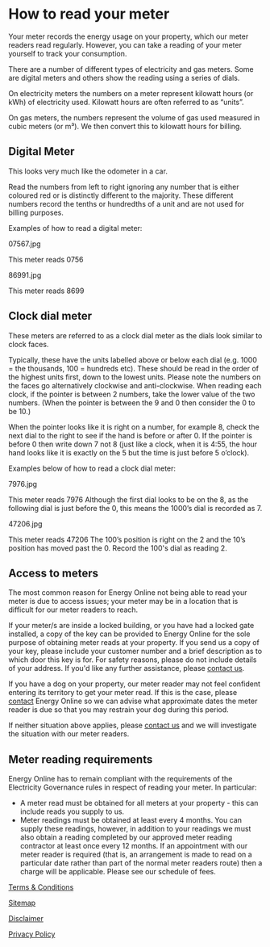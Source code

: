 # How to read your meter
<p class="intro">Your meter records the energy usage on your property, which our meter readers read regularly. However, you can take a reading of your meter yourself to track your consumption.</p>

There are a number of different types of electricity and gas meters. Some are digital meters and others show the reading using a series of dials.

On electricity meters the numbers on a meter represent kilowatt hours (or kWh) of electricity used. Kilowatt hours are often referred to as “units”.

On gas meters, the numbers represent the volume of gas used measured in cubic meters (or m³). We then convert this to kilowatt hours for billing.

## Digital Meter
This looks very much like the odometer in a car.

Read the numbers from left to right ignoring any number that is either coloured red or is distinctly different to the majority. These different numbers record the tenths or hundredths of a unit and are not used for billing purposes.

Examples of how to read a digital meter:

07567.jpg

This meter reads 0756

86991.jpg

This meter reads 8699

## Clock dial meter
These meters are referred to as a clock dial meter as the dials look similar to clock faces.

Typically, these have the units labelled above or below each dial (e.g. 1000 = the thousands, 100 = hundreds etc). These should be read in the order of the highest units first, down to the lowest units. Please note the numbers on the faces go alternatively clockwise and anti-clockwise. When reading each clock, if the pointer is between 2 numbers, take the lower value of the two numbers. (When the pointer is between the 9 and 0 then consider the 0 to be 10.)

When the pointer looks like it is right on a number, for example 8, check the next dial to the right to see if the hand is before or after 0. If the pointer is before 0 then write down 7 not 8 (just like a clock, when it is 4:55, the hour hand looks like it is exactly on the 5 but the time is just before 5 o’clock).

Examples below of how to read a clock dial meter:

7976.jpg

This meter reads 7976
Although the first dial looks to be on the 8, as the following dial is just before the 0, this means the 1000’s dial is recorded as 7.

47206.jpg

This meter reads 47206
The 100’s position is right on the 2 and the 10’s position has moved past the 0. Record the 100's dial as reading 2.

## Access to meters
The most common reason for Energy Online not being able to read your meter is due to access issues; your meter may be in a location that is difficult for our meter readers to reach.

If your meter/s are inside a locked building, or you have had a locked gate installed, a copy of the key can be provided to Energy Online for the sole purpose of obtaining meter reads at your property. If you send us a copy of your key, please include your customer number and a brief description as to which door this key is for. For safety reasons, please do not include details of your address. If you'd like any further assistance, please [contact us](http://www.energyonline.co.nz/Default.aspx?tabid=66).

If you have a dog on your property, our meter reader may not feel confident entering its territory to get your meter read. If this is the case, please [contact](http://www.energyonline.co.nz/Default.aspx?tabid=66) Energy Online so we can advise what approximate dates the meter reader is due so that you may restrain your dog during this period.

If neither situation above applies, please [contact us](http://www.energyonline.co.nz/Default.aspx?tabid=66) and we will investigate the situation with our meter readers.

## Meter reading requirements
Energy Online has to remain compliant with the requirements of the Electricity Governance rules in respect of reading your meter. In particular:

- A meter read must be obtained for all meters at your property - this can include reads you supply to us.
- Meter readings must be obtained at least every 4 months. You can supply these readings, however, in addition to your readings we must also obtain a reading completed by our approved meter reading contractor at least once every 12 months.
If an appointment with our meter reader is required (that is, an arrangement is made to read on a particular date rather than part of the normal meter readers route) then a charge will be applicable. Please see our schedule of fees.



[Terms & Conditions](http://www.energyonline.co.nz/terms)

[Sitemap](http://www.energyonline.co.nz/home/site_map)

[Disclaimer](http://www.energyonline.co.nz/home/site_map/disclaimer)

[Privacy Policy](http://www.energyonline.co.nz/home/site_map/privacy_policy)


